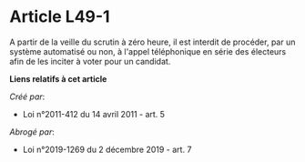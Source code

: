 # Article L49-1

A partir de la veille du scrutin à zéro heure, il est interdit de procéder, par un système automatisé ou non, à l'appel
téléphonique en série des électeurs afin de les inciter à voter pour un candidat.

**Liens relatifs à cet article**

_Créé par_:

  - Loi n°2011-412 du 14 avril 2011 - art. 5

_Abrogé par_:

  - Loi n°2019-1269 du 2 décembre 2019 - art. 7
